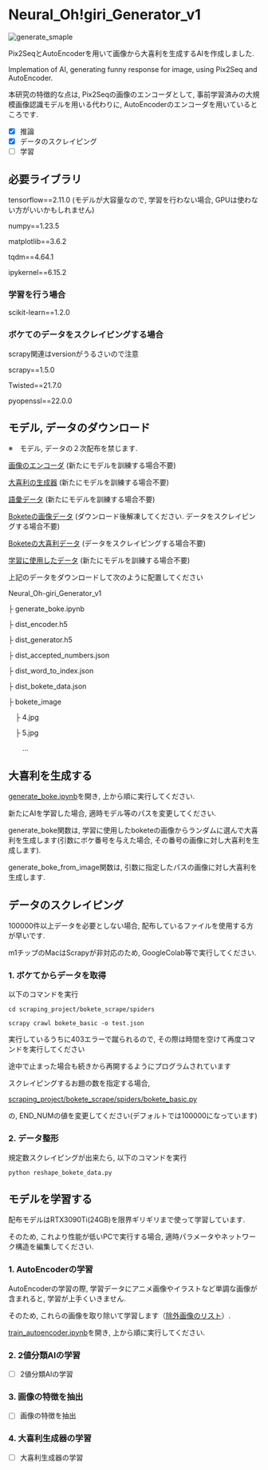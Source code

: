 # Neural_Oh!giri_Generator_v1

![generate_smaple](https://github.com/yryo1005/Neural_Oh-giri_Generator_v1/blob/main/image.png?raw=true)

Pix2SeqとAutoEncoderを用いて画像から大喜利を生成するAIを作成しました.

Implemation of AI, generating funny response for image, using Pix2Seq and AutoEncoder.

本研究の特徴的な点は, Pix2Seqの画像のエンコーダとして, 事前学習済みの大規模画像認識モデルを用いる代わりに, AutoEncoderのエンコーダを用いているところです.

- [X] 推論
- [X] データのスクレイピング
- [ ] 学習

## 必要ライブラリ

tensorflow==2.11.0 (モデルが大容量なので, 学習を行わない場合, GPUは使わない方がいいかもしれません)

numpy==1.23.5

matplotlib==3.6.2

tqdm==4.64.1

ipykernel==6.15.2

### 学習を行う場合

scikit-learn==1.2.0

### ボケてのデータをスクレイピングする場合

scrapy関連はversionがうるさいので注意

scrapy==1.5.0

Twisted==21.7.0

pyopenssl==22.0.0 

## モデル, データのダウンロード

※　モデル, データの２次配布を禁じます.

[画像のエンコーダ](https://drive.google.com/file/d/1VL3Gyr91_LSSVPyHknY4RnZMfy6Z8PZu/view?usp=share_link)
(新たにモデルを訓練する場合不要)

[大喜利の生成器](https://drive.google.com/file/d/1zxl9RC8dZFF4hYltz4V5AkHqgQTDZ8tf/view?usp=share_link)
(新たにモデルを訓練する場合不要)

[語彙データ](https://drive.google.com/file/d/1TelxXPss39oHVkOlEpGvmbCgQrsQMMib/view?usp=share_link)
(新たにモデルを訓練する場合不要)

[Boketeの画像データ](https://drive.google.com/file/d/1JJxKH7oYjtbjDebvMCyq15WWmklSHSvE/view?usp=share_link)
(ダウンロード後解凍してください. データをスクレイピングする場合不要)

[Boketeの大喜利データ](https://drive.google.com/file/d/1_cKPz-zfRphi9oa7wTMV_ilyaBbkqCs5/view?usp=share_link)
(データをスクレイピングする場合不要)

[学習に使用したデータ](https://drive.google.com/file/d/1G6HkNVT-OX7mhvutLt7HYuIU_k0a9JWm/view?usp=share_link)
(新たにモデルを訓練する場合不要)

上記のデータをダウンロードして次のように配置してください

Neural_Oh-giri_Generator_v1

├ generate_boke.ipynb

├ dist_encoder.h5

├ dist_generator.h5

├ dist_accepted_numbers.json

├ dist_word_to_index.json

├ dist_bokete_data.json

├ bokete_image

&emsp;├ 4.jpg

&emsp;├ 5.jpg

&emsp;&emsp;...

## 大喜利を生成する

[generate_boke.ipynb](https://github.com/yryo1005/Neural_Oh-giri_Generator_v1/blob/main/generate_boke.ipynb)を開き, 上から順に実行してください.

新たにAIを学習した場合, 適時モデル等のパスを変更してください.

generate_boke関数は, 学習に使用したboketeの画像からランダムに選んで大喜利を生成します(引数にボケ番号を与えた場合, その番号の画像に対し大喜利を生成します).

generate_boke_from_image関数は, 引数に指定したパスの画像に対し大喜利を生成します.

## データのスクレイピング

100000件以上データを必要としない場合, 配布しているファイルを使用する方が早いです.

m1チップのMacはScrapyが非対応のため, GoogleColab等で実行してください.

### 1. ボケてからデータを取得

以下のコマンドを実行

```
cd scraping_project/bokete_scrape/spiders

scrapy crawl bokete_basic -o test.json
```

実行しているうちに403エラーで蹴られるので, その際は時間を空けて再度コマンドを実行してください

途中で止まった場合も続きから再開するようにプログラムされています

スクレイピングするお題の数を指定する場合, 

[scraping_project/bokete_scrape/spiders/bokete_basic.py](https://github.com/yryo1005/Neural_Oh-giri_Generator_v1/blob/main/scraping_project/bokete_scrape/spiders/bokete_basic.py)

の, END_NUMの値を変更してください(デフォルトでは100000になっています)

### 2. データ整形

規定数スクレイピングが出来たら, 以下のコマンドを実行

```
python reshape_bokete_data.py
```

## モデルを学習する

配布モデルはRTX3090Ti(24GB)を限界ギリギリまで使って学習しています.

そのため, これより性能が低いPCで実行する場合, 適時パラメータやネットワーク構造を編集してください.

### 1. AutoEncoderの学習
AutoEncoderの学習の際, 学習データにアニメ画像やイラストなど単調な画像が含まれると, 学習が上手くいきません.

そのため, これらの画像を取り除いて学習します（[除外画像のリスト](https://github.com/yryo1005/Neural_Oh-giri_Generator_v1/blob/main/bokete_image_annotations.csv)）.

[train_autoencoder.ipynb](https://github.com/yryo1005/Neural_Oh-giri_Generator_v1/blob/main/train_autoencoder.ipynb)を開き, 上から順に実行してください.

### 2. 2値分類AIの学習
- [ ] 2値分類AIの学習
### 3. 画像の特徴を抽出
- [ ] 画像の特徴を抽出
### 4. 大喜利生成器の学習
- [ ] 大喜利生成器の学習
